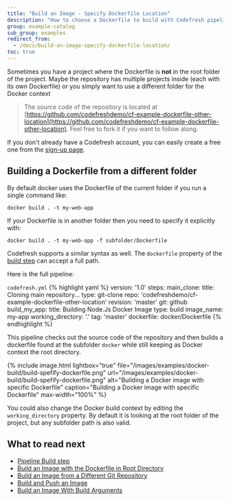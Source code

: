 ```yaml
---
title: "Build an Image - Specify Dockerfile Location"
description: "How to choose a Dockerfile to build with Codefresh pipelines"
group: example-catalog
sub_group: examples
redirect_from:
  - /docs/build-an-image-specify-dockerfile-location/
toc: true
---
```


Sometimes you have a project where the Dockerfile is **not** in the root folder of the project. Maybe the repository has multiple projects inside (each with its own Dockerfile) or you simply want to use a different folder for the Docker context

>The source code of the repository is located at [https://github.com/codefreshdemo/cf-example-dockerfile-other-location](https://github.com/codefreshdemo/cf-example-dockerfile-other-location). Feel free to fork it if you want to follow along.

If you don't already have a Codefresh account, you can easily create a free one from the [sign-up page]({{site.baseurl}}/docs/getting-started/create-a-codefresh-account/).


## Building a Dockerfile from a different folder

By default docker uses the Dockerfile of the current folder if you run a single command like:

```
docker build . -t my-web-app
```

If your Dockerfile is in another folder then you need to specify it explicitly with:

```
docker build . -t my-web-app -f subfolder/Dockerfile
```

Codefresh supports a similar syntax as well. The `dockerfile` property of the [build step]({{site.baseurl}}/docs/codefresh-yaml/steps/build/) can accept a full path.

Here is the full pipeline:

  `codefresh.yml`
{% highlight yaml %}
version: '1.0'
steps:
  main_clone:
    title: Cloning main repository...
    type: git-clone
    repo: 'codefreshdemo/cf-example-dockerfile-other-location'
    revision: 'master'
    git: github
  build_my_app:
    title: Building Node.Js Docker Image
    type: build
    image_name: my-app
    working_directory: '.'
    tag: 'master'
    dockerfile: docker/Dockerfile
{% endhighlight %}

This pipeline checks out the source code of the repository and then builds a dockerfile found at the subfolder `docker` while still keeping as Docker context the root directory.

{% include image.html 
lightbox="true" 
file="/images/examples/docker-build/build-spefify-dockerfile.png" 
url="/images/examples/docker-build/build-spefify-dockerfile.png" 
alt="Building a Docker image with specific Dockerfile"
caption="Building a Docker image with specific Dockerfile"
max-width="100%" 
%}

You could also change the Docker build context by editing the `working_directory` property. By default it is looking at the root folder of the project, but any subfolder path is also valid.

## What to read next

- [Pipeline Build step]({{site.baseurl}}/docs/codefresh-yaml/steps/build/)
- [Build an Image with the Dockerfile in Root Directory]({{site.baseurl}}/docs/yaml-examples/examples/build-an-image-dockerfile-in-root-directory/)
- [Build an Image from a Different Git Repository]({{site.baseurl}}/docs/yaml-examples/examples/build-an-image-from-a-different-git-repository)
- [Build and Push an Image]({{site.baseurl}}/docs/yaml-examples/examples/build-and-push-an-image)
- [Build an Image With Build Arguments]({{site.baseurl}}/docs/yaml-examples/examples/build-an-image-with-build-arguments)